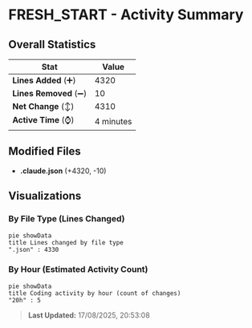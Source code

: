 # FRESH_START - Activity Summary 

## Overall Statistics

| Stat                   | Value                                                             |
| ---------------------- | ----------------------------------------------------------------- |
| **Lines Added** (➕)   | 4320                                          |
| **Lines Removed** (➖) | 10                                        |
| **Net Change** (↕)    | 4310                |
| **Active Time** (⌚)   | 4 minutes |


## Modified Files
- **.claude.json** (+4320, -10)

## Visualizations

### By File Type (Lines Changed)

```mermaid
pie showData
title Lines changed by file type
".json" : 4330
```

### By Hour (Estimated Activity Count)

```mermaid
pie showData
title Coding activity by hour (count of changes)
"20h" : 5
```


> **Last Updated:** 17/08/2025, 20:53:08